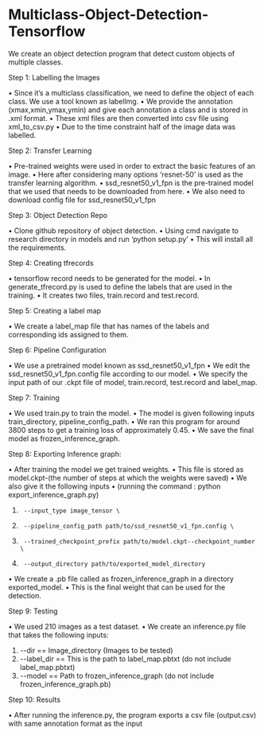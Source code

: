 # Multiclass-Object-Detection-Tensorflow
We create an object detection program that detect custom objects of multiple classes.

Step 1: Labelling the Images

•	Since it’s a multiclass classification, we need to define the object of each class. We use a tool known as labellmg.
•	We provide the annotation (xmax,xmin,ymax,ymin) and give each annotation a class and is stored in .xml format.
•	These xml files are then converted into csv file using xml_to_csv.py
•	Due to the time constraint half of the image data was labelled.

Step 2: Transfer Learning


•	Pre-trained weights were used in order to extract the basic features of an image.
•	Here after considering many options ‘resnet-50’ is used as the transfer learning algorithm.
•	ssd_resnet50_v1_fpn is the pre-trained model that we used that needs to be downloaded from here. 
•	We also need to download config file for ssd_resnet50_v1_fpn

Step 3: Object Detection Repo

•	Clone github repository of object detection.
•	Using cmd navigate to research directory in models and run ‘python setup.py’
•	This will install all the requirements.

Step 4: Creating tfrecords

•	tensorflow record needs to be generated for the model. 
•	In generate_tfrecord.py is used to define the labels that are used in the training.
•	It creates two files, train.record and test.record.

Step 5: Creating a label map

•	We create a label_map file that has names of the labels and corresponding ids assigned to them.

Step 6: Pipeline Configuration

•	We use a pretrained model known as ssd_resnet50_v1_fpn
•	We edit the ssd_resnet50_v1_fpn.config file according to our model.
•	We specify the input path of our .ckpt file of model, train.record, test.record and label_map.

Step 7: Training

•	We used train.py to train the model.
•	The model is given following inputs train_directory, pipeline_config_path.
•	We ran this program for around 3800 steps to get a training loss of approximately 0.45.
•	We save the final model as frozen_inference_graph.

Step 8: Exporting Inference graph:

•	After training the model we get trained weights.
•	This file is stored as model.ckpt-(the number of steps at which the weights were saved)
•	We also give it the following inputs 
•	(running the command : python export_inference_graph.py)
1.	    --input_type image_tensor \
2.	    --pipeline_config_path path/to/ssd_resnet50_v1_fpn.config \
3.	    --trained_checkpoint_prefix path/to/model.ckpt--checkpoint_number \
4.	    --output_directory path/to/exported_model_directory
•	We create a .pb file called as frozen_inference_graph in a directory exported_model.
•	This is the final weight that can be used for the detection.

Step 9: Testing

•	We used 210 images as a test dataset.
•	We create an inference.py file that takes the following inputs:
1.	 --dir 	     == Image_directory (Images to be tested)
2.	--label_dir == This is the path to label_map.pbtxt (do not include label_map.pbtxt)
3.	--model  == Path to frozen_inference_graph (do not include frozen_inference_graph.pb)

Step 10: Results

•	After running the inference.py, the program exports a csv file (output.csv) with same annotation format as the input


